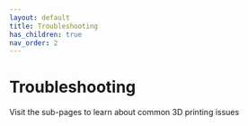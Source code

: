 ```yaml
---
layout: default
title: Troubleshooting
has_children: true
nav_order: 2
---
```


# Troubleshooting

Visit the sub-pages to learn about common 3D printing issues
